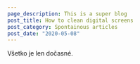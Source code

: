 ```yaml
---
page_description: This is a super blog
post_title: How to clean digital screens
post_category: Spontainous articles
post_date: "2020-05-08"
---
```


Všetko je len dočasné.
